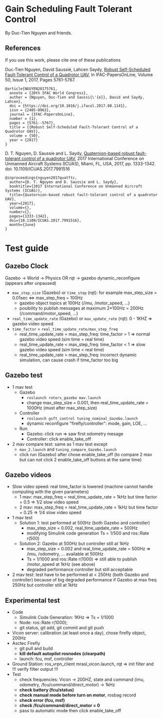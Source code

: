 # Gain Scheduling Fault Tolerant Control
By Duc-Tien Nguyen and friends.

## References
If you use this work, please cite one of these publications

Duc-Tien Nguyen, David Saussié, Lahcen Saydy, [Robust Self-Scheduled Fault-Tolerant Control of a Quadrotor UAV](https://doi.org/10.1016/j.ifacol.2017.08.1141), In IFAC-PapersOnLine, Volume 50, Issue 1, 2017, Pages 5761-5767.
```
@article{NGUYEN20175761,
  annote = {20th IFAC World Congress},
  author = {Nguyen, Duc-Tien and Saussi{\'{e}}, David and Saydy, Lahcen},
  doi = {https://doi.org/10.1016/j.ifacol.2017.08.1141},
  issn = {2405-8963},
  journal = {IFAC-PapersOnLine},
  number = {1},
  pages = {5761--5767},
  title = {{Robust Self-Scheduled Fault-Tolerant Control of a Quadrotor UAV}},
  volume = {50},
  year = {2017}
}
```

D. T. Nguyen, D. Saussie and L. Saydy, [Quaternion-based robust fault-tolerant control of a quadrotor UAV](http://ieeexplore.ieee.org/document/7991516/), 2017 International Conference on Unmanned Aircraft Systems (ICUAS), Miami, FL, USA, 2017, pp. 1333-1342.
doi: 10.1109/ICUAS.2017.7991516

```
@inproceedings{nguyen2017quatftc,
  author={D. T. Nguyen and D. Saussie and L. Saydy},
  booktitle={2017 International Conference on Unmanned Aircraft Systems (ICUAS)},
  title={Quaternion-based robust fault-tolerant control of a quadrotor UAV},
  year={2017},
  volume={},
  number={},
  pages={1333-1342},
  doi={10.1109/ICUAS.2017.7991516},
  month={June}
}
```

# Test guide
## Gazebo Clock
Gazebo -> World -> Physics OR rqt -> gazebo dynamic_reconfigure (appears after unpaused)
  * `max_step_size` (Gazebo) or `time_step` (rqt): for example max_step_size = 0.01sec <=> max_step_freq = 100Hz
    + gazebo object topics at 100Hz (/imu, /motor_speed, ...)
    + posibility to publish messages at maximum 2*100Hz = 200Hz (/command/motor_speed, ...)
  * `real_time_update_rate` (Gazebo) or `max_update_rate` (rqt): 0 - 1KHZ => gazebo video speed
  * `time_factor` = `real_time_update_rate/max_step_freq`
    + real_time_update_rate = max_step_freq: time_factor = 1 => normal gazebo video speed (sim time = real time)
    + real_time_update_rate < max_step_freq: time_factor < 1 => slow gazebo video speed (sim time < real time)
    + real_time_update_rate > max_step_freq: incorrect dynamic simulation, can cause crash if time_factor too big

## Gazebo test
  * 1 mav test
      + Gazebo
        - `roslaunch rotors_gazebo mav.launch`
        - change max_step_size = 0.001, then real_time_update_rate = 1000Hz (must after max_step_size)
      + Controller
        - `roslaunch gsft_control tuning_nominal_Gazebo.launch`
        - dynamic reconfigure "firefly/controller": mode, gain, LOE, ...
      + Run
        - Gazebo: click run => saw first odometry mesage
        - Controller: click enable_take_off
  * 2 mav compare test: same as 1 mav test except
      + `mav_2.launch` and `tuning_compare_Gazebo.launch`
      + click run (Gazebo) after chose enable_take_off (to compare 2 mav but can not click 2 enable_take_off buttons at the same time)

## Gazebo videos
  * Slow video speed: real time_factor is lowered (machine cannot handle computing with the given parameters)
    + 1 mav: max_step_freq = real_time_update_rate = 1kHz but time factor = 0.5 => 1/2 slow video speed
    + 2 mav: max_step_freq = real_time_update_rate = 1kHz but time factor = 0.25 => 1/4 slow video speed
  * 1 mav test
    + Solution 1: test performed at 500Hz (both Gazebo and controller)
        - max_step_size = 0.002, real_time_update_rate = 500Hz
        - modifying Simulink code generation Ts = 1/500 and ros::Rate r(500)
    + Solution 2: Gazebo at 500Hz but controller still at 1kHz  
        - max_step_size = 0.002 and real_time_update_rate = 500Hz => /imu, /odometry, ... available at 500Hz
        - Ts = 1/1000 and ros::Rate r(1000) => still able to publish /motor_speed at 1kHz (see above)
        - degraded performance controller but still acceptable
  * 2 mav test: test have to be performed at < 250Hz (both Gazebo and controller) because of big degraded performance if Gazebo at max freq 250Hz but controller still at 1kHz

## Experimental test
  * Code
      + Simulink Code Generation: 1KHz => Ts = 1/1000
      + Node: ros::Rate r(1000);
      + git status, git add, git commit and git push
  * Vicon server: calibration (at least once a day), chose firefly object, 200Hz
  * Asctec Firefly
      + git pull and build
      + **kill default autopilot rosnodes (clearpath)**
      + launch: fcu, msf, controller
  * Ground Station: ros_vrpn_client mrasl_vicon.launch, rqt => init filter and !!! verify filter output !!!
  * Test
      + check frequencies: Vicon -> 200HZ, state and command (imu, odometry, /fcu/command/direct_motor) -> 1kHz
      + **check battery (fcu/status)**
      + **check manual mode before turn on motor**, rosbag record
      + **check error (fcu, msf)**
      + **check /fcu/command/direct_motor = 0**
      + pass to automatic mode then click enable_take_off
